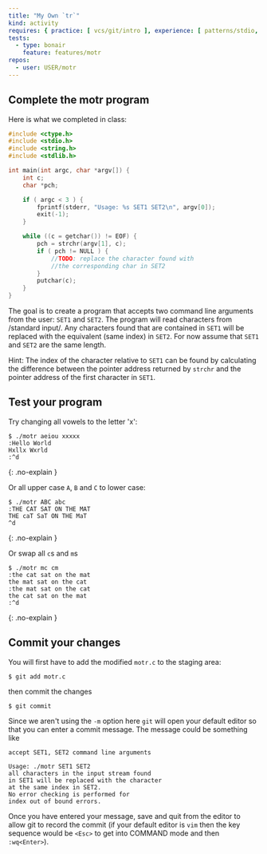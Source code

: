 ```yaml
---
title: "My Own `tr`"
kind: activity
requires: { practice: [ vcs/git/intro ], experience: [ patterns/stdio, lib/ctype ] }
tests:
  - type: bonair
    feature: features/motr
repos:
  - user: USER/motr
---
```


## Complete the motr program

Here is what we completed in class:

~~~ c
#include <ctype.h>
#include <stdio.h>
#include <string.h>
#include <stdlib.h>

int main(int argc, char *argv[]) {
    int c;
    char *pch;

    if ( argc < 3 ) {
        fprintf(stderr, "Usage: %s SET1 SET2\n", argv[0]);
        exit(-1);
    }

    while ((c = getchar()) != EOF) {
        pch = strchr(argv[1], c);
        if ( pch != NULL ) {
            //TODO: replace the character found with
            //the corresponding char in SET2
        }
        putchar(c);
    }
}
~~~

The goal is to create a program that accepts two command line arguments from the user: `SET1` and `SET2`.  The program will read characters from /standard input/.  Any characters found that are contained in `SET1` will be replaced with the equivalent (same index) in `SET2`.  For now assume that `SET1` and `SET2` are the same length.

Hint: The index of the character relative to `SET1` can be found by calculating the difference between the pointer address returned by `strchr` and the pointer address of the first character in `SET1`.

## Test your program

Try changing all vowels to the letter 'x':

~~~ console
$ ./motr aeiou xxxxx
:Hello World
Hxllx Wxrld
:^d
~~~
{: .no-explain }

Or all upper case `A`, `B` and `C` to lower case:

~~~ console
$ ./motr ABC abc
:THE CAT SAT ON THE MAT
THE caT SaT ON THE MaT
^d
~~~
{: .no-explain }

Or swap all `c`s and `m`s

~~~ console
$ ./motr mc cm
:the cat sat on the mat
the mat sat on the cat
:the mat sat on the cat
the cat sat on the mat
:^d
~~~
{: .no-explain }

## Commit your changes

You will first have to add the modified `motr.c` to the staging area:

    $ git add motr.c

then commit the changes

    $ git commit

Since we aren't using the `-m` option here `git` will open your default editor so that you can enter a commit message.  The message could be something like

    accept SET1, SET2 command line arguments

    Usage: ./motr SET1 SET2
    all characters in the input stream found
    in SET1 will be replaced with the character
    at the same index in SET2.
    No error checking is performed for
    index out of bound errors.

Once you have entered your message, save and quit from the editor to allow git to record the commit (if your default editor is `vim` then the key sequence would be `<Esc>` to get into COMMAND mode and then `:wq<Enter>`).
